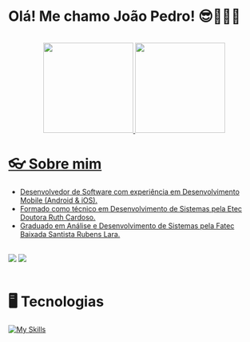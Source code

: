 
# Olá! Me chamo João Pedro! 😎👨🏽‍💻

<br>

<div align="center">
  <a href="https://github.com/JPedro759">
  <img height="180em" src="https://github-readme-stats.vercel.app/api?username=JPedro759&show_icons=true&theme=tokyonight"/>
  <img height="180em" src="https://github-readme-stats.vercel.app/api/top-langs/?username=JPedro759&layout=compact&langs_count=8&theme=tokyonight"/>
</div>

# 👓 Sobre mim
<div>
  <ul>
    <li>Desenvolvedor de Software com experiência em Desenvolvimento Mobile (Android & iOS).</li>
    <li>Formado como técnico em Desenvolvimento de Sistemas pela Etec Doutora Ruth Cardoso.</li>
    <li>Graduado em Análise e Desenvolvimento de Sistemas pela Fatec Baixada Santista Rubens Lara.</li>
  </ul>
  <br>
  <a href="https://www.linkedin.com/in/joaopedro-softwaredev/"><img src="https://img.shields.io/badge/-LinkedIn-%230077B5?style=for-the-badge&logo=linkedin&logoColor=white"></a>
  <a href="mailto:joaopedromeloo03@gmail.com"><img src="https://img.shields.io/badge/-Gmail-%23333?style=for-the-badge&logo=gmail&logoColor=white"></a>
</div>

<br>

# 🖥️ Tecnologias
[![My Skills](https://skillicons.dev/icons?i=js,ts,next,cs,dotnet,spring,androidstudio,kotlin,java,swift,mysql,postgres,git)](https://skillicons.dev)
